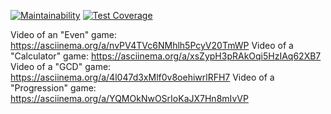 [![Maintainability](https://api.codeclimate.com/v1/badges/50e4c75742c61fa77c45/maintainability)](https://codeclimate.com/github/MarkinIA/java-project-61/maintainability)
[![Test Coverage](https://api.codeclimate.com/v1/badges/50e4c75742c61fa77c45/test_coverage)](https://codeclimate.com/github/MarkinIA/java-project-61/test_coverage)

Video of an "Even" game: https://asciinema.org/a/nvPV4TVc6NMhlh5PcyV20TmWP
Video of a "Calculator" game: https://asciinema.org/a/xsZypH3pRAkOqi5HzIAq62XB7
Video of a "GCD" game: https://asciinema.org/a/4l047d3xMlf0v8oehiwrlRFH7
Video of a "Progression" game: https://asciinema.org/a/YQMOkNwOSrIoKaJX7Hn8mIvVP